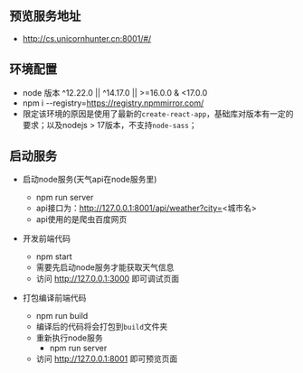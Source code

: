 
## 预览服务地址
- http://cs.unicornhunter.cn:8001/#/

## 环境配置
- node 版本 ^12.22.0 || ^14.17.0 || >=16.0.0 & <17.0.0
- npm i --registry=https://registry.npmmirror.com/
- 限定该环境的原因是使用了最新的`create-react-app`，基础库对版本有一定的要求；以及nodejs > 17版本，不支持`node-sass`；

## 启动服务
- 启动node服务(天气api在node服务里)
    - npm run server
    - api接口为：http://127.0.0.1:8001/api/weather?city=<城市名>
    - api使用的是爬虫百度网页

- 开发前端代码
    - npm start
    - 需要先启动node服务才能获取天气信息
    - 访问 http://127.0.0.1:3000 即可调试页面

- 打包编译前端代码
    - npm run build
    - 编译后的代码将会打包到`build`文件夹
    - 重新执行node服务
        - npm run server
    - 访问 http://127.0.0.1:8001 即可预览页面
